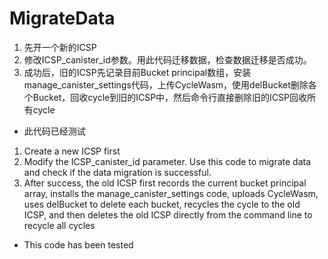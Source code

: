 # MigrateData

1. 先开一个新的ICSP
2. 修改ICSP_canister_id参数。用此代码迁移数据，检查数据迁移是否成功。
3. 成功后，旧的ICSP先记录目前Bucket principal数组，安装manage_canister_settings代码，上传CycleWasm，使用delBucket删除各个Bucket，回收cycle到旧的ICSP中，然后命令行直接删除旧的ICSP回收所有cycle

- 此代码已经测试

1. Create a new ICSP first
2. Modify the ICSP_canister_id parameter. Use this code to migrate data and check if the data migration is successful.
3. After success, the old ICSP first records the current bucket principal array, installs the manage_canister_settings code, uploads CycleWasm, uses delBucket to delete each bucket, recycles the cycle to the old ICSP, and then deletes the old ICSP directly from the command line to recycle all cycles

- This code has been tested
